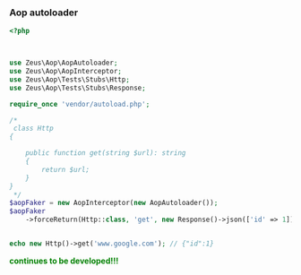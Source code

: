 ### Aop autoloader

```php
<?php



use Zeus\Aop\AopAutoloader;
use Zeus\Aop\AopInterceptor;
use Zeus\Aop\Tests\Stubs\Http;
use Zeus\Aop\Tests\Stubs\Response;

require_once 'vendor/autoload.php';

/*
 class Http
{

    public function get(string $url): string
    {
        return $url;
    }
}
 */
$aopFaker = new AopInterceptor(new AopAutoloader());
$aopFaker
    ->forceReturn(Http::class, 'get', new Response()->json(['id' => 1]));


echo new Http()->get('www.google.com'); // {"id":1}

```
**<p style="color: green;">continues to be developed!!!</p>**

